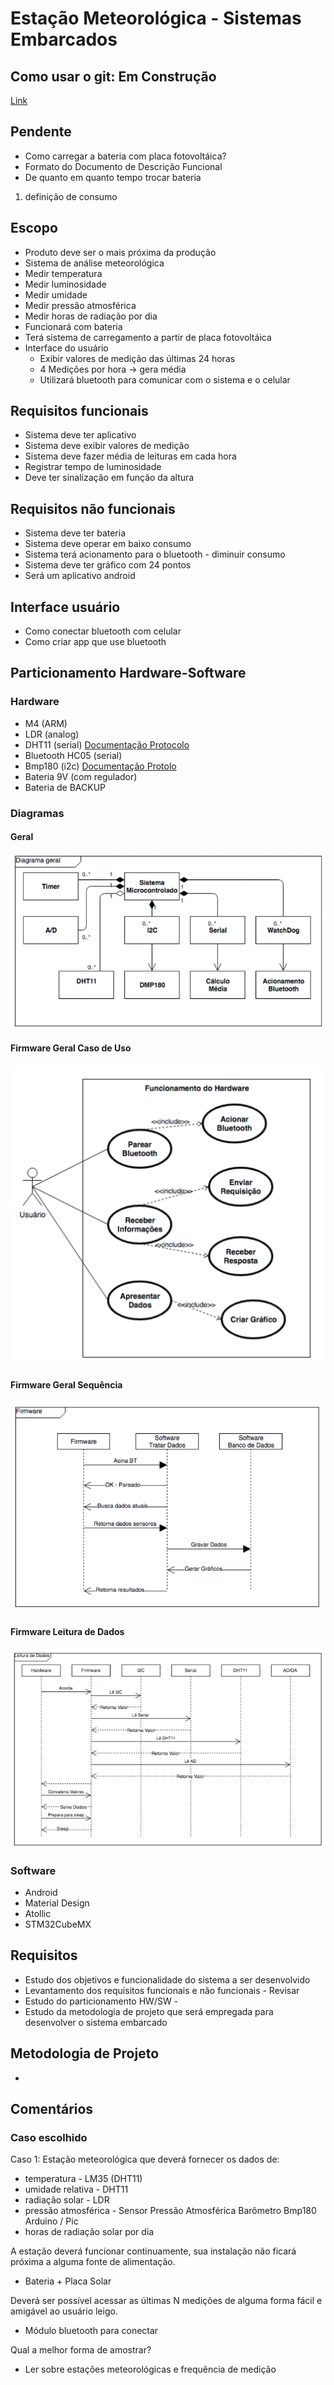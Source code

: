 # Estação Meteorológica - Sistemas Embarcados

## Como usar o git: Em Construção
[Link](how-to-git.md)

## Pendente
- Como carregar a bateria com placa fotovoltáica?
- Formato do Documento de Descrição Funcional
- De quanto em quanto tempo trocar bateria
1. definição de consumo

## Escopo
- Produto deve ser o mais próxima da produção
- Sistema de análise meteorológica
- Medir temperatura
- Medir luminosidade
- Medir umidade
- Medir pressão atmosférica
- Medir horas de radiação por dia
- Funcionará com bateria
- Terá sistema de carregamento a partir de placa fotovoltáica
- Interface do usuário
	- Exibir valores de medição das últimas 24 horas
	- 4 Medições por hora -> gera média
	- Utilizará bluetooth para comunicar com o sistema e o celular

## Requisitos funcionais
- Sistema deve ter aplicativo
- Sistema deve exibir valores de medição
- Sistema deve fazer média de leituras em cada hora
- Registrar tempo de luminosidade
- Deve ter sinalização em função da altura

## Requisitos não funcionais
- Sistema deve ter bateria
- Sistema deve operar em baixo consumo
- Sistema terá acionamento para o bluetooth - diminuir consumo
- Sistema deve ter gráfico com 24 pontos
- Será um aplicativo android

## Interface usuário
- Como conectar bluetooth com celular
- Como criar app que use bluetooth

## Particionamento Hardware-Software
### Hardware
- M4 (ARM)
- LDR (analog)
- DHT11 (serial) [Documentação Protocolo](http://www.ocfreaks.com/basics-interfacing-dht11-dht22-humidity-temperature-sensor-mcu/)
- Bluetooth HC05 (serial)
- Bmp180 (i2c) [Documentação Protolo](https://learn.sparkfun.com/tutorials/bmp180-barometric-pressure-sensor-hookup-)
- Bateria 9V (com regulador)
- Bateria de BACKUP

### Diagramas
#### Geral
![](Diagramas/Block_Diagram_General.png)

#### Firmware Geral Caso de Uso
![](Diagramas/Firmware_User_Case_Diagram.png)

#### Firmware Geral Sequência
![](Diagramas/Firmware_Sequence_Diagram.png)

#### Firmware Leitura de Dados
![](Diagramas/Firmware_Read_Data_Sequence_Diagram.png)

### Software
- Android
- Material Design
- Atollic
- STM32CubeMX

## Requisitos
- Estudo dos objetivos e funcionalidade do sistema a ser desenvolvido
- Levantamento dos requisitos funcionais e não funcionais - Revisar
- Estudo do particionamento HW/SW -
- Estudo da metodologia de projeto que será empregada para desenvolver o sistema embarcado

## Metodologia de Projeto
-

## Comentários

### Caso escolhido
Caso 1: Estação meteorológica  que deverá fornecer os  dados de:

- temperatura - LM35 (DHT11)
- umidade relativa - DHT11
- radiação solar - LDR
- pressão atmosférica - Sensor Pressão Atmosférica Barômetro Bmp180 Arduino / Pic
- horas de radiação solar por dia

A estação deverá funcionar continuamente, sua instalação não ficará próxima a alguma fonte de alimentação.
- Bateria + Placa Solar

Deverá ser possível acessar as últimas  N medições de alguma forma  fácil e amigável ao usuário leigo.
- Módulo bluetooth para conectar

Qual a melhor forma de amostrar?
- Ler sobre estações meteorológicas e frequência de medição
